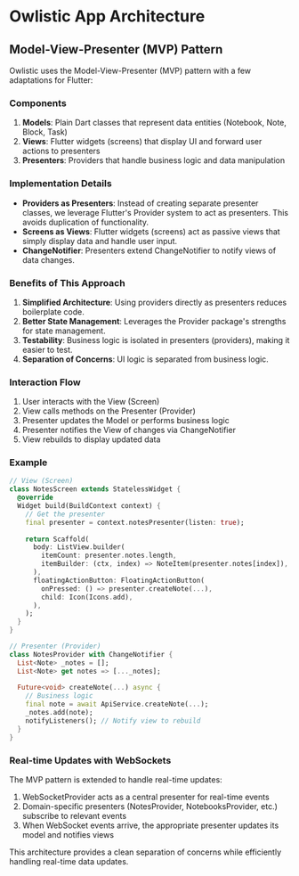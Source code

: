 # Owlistic App Architecture

## Model-View-Presenter (MVP) Pattern

Owlistic uses the Model-View-Presenter (MVP) pattern with a few adaptations for Flutter:

### Components

1. **Models**: Plain Dart classes that represent data entities (Notebook, Note, Block, Task)
2. **Views**: Flutter widgets (screens) that display UI and forward user actions to presenters
3. **Presenters**: Providers that handle business logic and data manipulation

### Implementation Details

- **Providers as Presenters**: Instead of creating separate presenter classes, we leverage Flutter's Provider system to act as presenters. This avoids duplication of functionality.
- **Screens as Views**: Flutter widgets (screens) act as passive views that simply display data and handle user input.
- **ChangeNotifier**: Presenters extend ChangeNotifier to notify views of data changes.

### Benefits of This Approach

1. **Simplified Architecture**: Using providers directly as presenters reduces boilerplate code.
2. **Better State Management**: Leverages the Provider package's strengths for state management.
3. **Testability**: Business logic is isolated in presenters (providers), making it easier to test.
4. **Separation of Concerns**: UI logic is separated from business logic.

### Interaction Flow

1. User interacts with the View (Screen)
2. View calls methods on the Presenter (Provider)
3. Presenter updates the Model or performs business logic
4. Presenter notifies the View of changes via ChangeNotifier
5. View rebuilds to display updated data

### Example

```dart
// View (Screen)
class NotesScreen extends StatelessWidget {
  @override
  Widget build(BuildContext context) {
    // Get the presenter
    final presenter = context.notesPresenter(listen: true);
    
    return Scaffold(
      body: ListView.builder(
        itemCount: presenter.notes.length,
        itemBuilder: (ctx, index) => NoteItem(presenter.notes[index]),
      ),
      floatingActionButton: FloatingActionButton(
        onPressed: () => presenter.createNote(...),
        child: Icon(Icons.add),
      ),
    );
  }
}

// Presenter (Provider)
class NotesProvider with ChangeNotifier {
  List<Note> _notes = [];
  List<Note> get notes => [..._notes];
  
  Future<void> createNote(...) async {
    // Business logic
    final note = await ApiService.createNote(...);
    _notes.add(note);
    notifyListeners(); // Notify view to rebuild
  }
}
```

### Real-time Updates with WebSockets

The MVP pattern is extended to handle real-time updates:

1. WebSocketProvider acts as a central presenter for real-time events
2. Domain-specific presenters (NotesProvider, NotebooksProvider, etc.) subscribe to relevant events
3. When WebSocket events arrive, the appropriate presenter updates its model and notifies views

This architecture provides a clean separation of concerns while efficiently handling real-time data updates.
